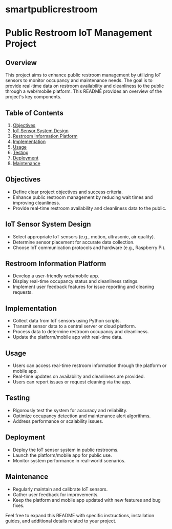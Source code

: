 # smartpublicrestroom
# Public Restroom IoT Management Project

## Overview
This project aims to enhance public restroom management by utilizing IoT sensors to monitor occupancy and maintenance needs. The goal is to provide real-time data on restroom availability and cleanliness to the public through a web/mobile platform. This README provides an overview of the project's key components.

## Table of Contents
1. [Objectives](#objectives)
2. [IoT Sensor System Design](#iot-sensor-system-design)
3. [Restroom Information Platform](#restroom-information-platform)
4. [Implementation](#implementation)
5. [Usage](#usage)
6. [Testing](#testing)
7. [Deployment](#deployment)
8. [Maintenance](#maintenance)

## Objectives
- Define clear project objectives and success criteria.
- Enhance public restroom management by reducing wait times and improving cleanliness.
- Provide real-time restroom availability and cleanliness data to the public.

## IoT Sensor System Design
- Select appropriate IoT sensors (e.g., motion, ultrasonic, air quality).
- Determine sensor placement for accurate data collection.
- Choose IoT communication protocols and hardware (e.g., Raspberry Pi).

## Restroom Information Platform
- Develop a user-friendly web/mobile app.
- Display real-time occupancy status and cleanliness ratings.
- Implement user feedback features for issue reporting and cleaning requests.

## Implementation
- Collect data from IoT sensors using Python scripts.
- Transmit sensor data to a central server or cloud platform.
- Process data to determine restroom occupancy and cleanliness.
- Update the platform/mobile app with real-time data.

## Usage
- Users can access real-time restroom information through the platform or mobile app.
- Real-time updates on availability and cleanliness are provided.
- Users can report issues or request cleaning via the app.

## Testing
- Rigorously test the system for accuracy and reliability.
- Optimize occupancy detection and maintenance alert algorithms.
- Address performance or scalability issues.

## Deployment
- Deploy the IoT sensor system in public restrooms.
- Launch the platform/mobile app for public use.
- Monitor system performance in real-world scenarios.

## Maintenance
- Regularly maintain and calibrate IoT sensors.
- Gather user feedback for improvements.
- Keep the platform and mobile app updated with new features and bug fixes.

Feel free to expand this README with specific instructions, installation guides, and additional details related to your project.

